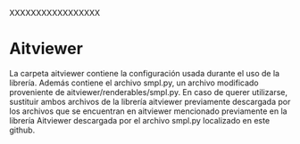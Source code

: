 XXXXXXXXXXXXXXXXX

# Aitviewer
La carpeta aitviewer contiene la configuración usada durante el uso de la librería. Además contiene el archivo smpl.py, un archivo modificado proveniente de aitviewer/renderables/smpl.py. En caso de querer utilizarse, sustituir ambos archivos de la librería aitviewer previamente descargada por los archivos que se encuentran en aitviewer mencionado previamente en la librería Aitviewer descargada por el archivo smpl.py localizado en este github.

# 
